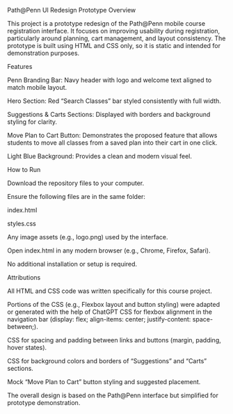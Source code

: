 Path@Penn UI Redesign Prototype
Overview

This project is a prototype redesign of the Path@Penn mobile course registration interface. It focuses on improving usability during registration, particularly around planning, cart management, and layout consistency. The prototype is built using HTML and CSS only, so it is static and intended for demonstration purposes.

Features

Penn Branding Bar: Navy header with logo and welcome text aligned to match mobile layout.

Hero Section: Red “Search Classes” bar styled consistently with full width.

Suggestions & Carts Sections: Displayed with borders and background styling for clarity.

Move Plan to Cart Button: Demonstrates the proposed feature that allows students to move all classes from a saved plan into their cart in one click.

Light Blue Background: Provides a clean and modern visual feel.

How to Run

Download the repository files to your computer.

Ensure the following files are in the same folder:

index.html

styles.css

Any image assets (e.g., logo.png) used by the interface.

Open index.html in any modern browser (e.g., Chrome, Firefox, Safari).

No additional installation or setup is required.

Attributions

All HTML and CSS code was written specifically for this course project.

Portions of the CSS (e.g., Flexbox layout and button styling) were adapted or generated with the help of ChatGPT 
  CSS for flexbox alignment in the navigation bar (display: flex; align-items: center; justify-content: space-between;).

  CSS for spacing and padding between links and buttons (margin, padding, hover states).

  CSS for background colors and borders of “Suggestions” and “Carts” sections.

  Mock “Move Plan to Cart” button styling and suggested placement.


The overall design is based on the Path@Penn interface but simplified for prototype demonstration.
